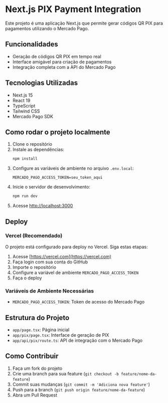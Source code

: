 # Next.js PIX Payment Integration

Este projeto é uma aplicação Next.js que permite gerar códigos QR PIX para pagamentos utilizando o Mercado Pago.

## Funcionalidades

- Geração de códigos QR PIX em tempo real
- Interface amigável para criação de pagamentos
- Integração completa com a API do Mercado Pago

## Tecnologias Utilizadas

- Next.js 15
- React 19
- TypeScript
- Tailwind CSS
- Mercado Pago SDK

## Como rodar o projeto localmente

1. Clone o repositório
2. Instale as dependências:
   ```bash
   npm install
   ```
3. Configure as variáveis de ambiente no arquivo `.env.local`:
   ```env
   MERCADO_PAGO_ACCESS_TOKEN=seu_token_aqui
   ```
4. Inicie o servidor de desenvolvimento:
   ```bash
   npm run dev
   ```
5. Acesse [http://localhost:3000](http://localhost:3000)

## Deploy

### Vercel (Recomendado)

O projeto está configurado para deploy no Vercel. Siga estas etapas:

1. Acesse [https://vercel.com](https://vercel.com)
2. Faça login com sua conta do GitHub
3. Importe o repositório
4. Configure a variável de ambiente `MERCADO_PAGO_ACCESS_TOKEN`
5. Faça o deploy

### Variáveis de Ambiente Necessárias

- `MERCADO_PAGO_ACCESS_TOKEN`: Token de acesso do Mercado Pago

## Estrutura do Projeto

- `app/page.tsx`: Página inicial
- `app/pix/page.tsx`: Interface de geração de PIX
- `app/api/pix/route.ts`: API de integração com o Mercado Pago

## Como Contribuir

1. Faça um fork do projeto
2. Crie uma branch para sua feature (`git checkout -b feature/nome-da-feature`)
3. Commit suas mudanças (`git commit -m 'Adiciona nova feature'`)
4. Push para a branch (`git push origin feature/nome-da-feature`)
5. Abra um Pull Request